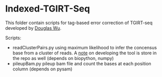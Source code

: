 # Indexed-TGIRT-Seq

This folder contain scripts for tag-based error correction of TGIRT-seq developed by [Douglas Wu](wckdouglas@gmail.com).

Scripts:

* readClusterPairs.py		using maximum likelihood to infer the concensus base from a cluster of reads. A [note](http://rawgit.com/wckdouglas/Indexed-TGIRT-Seq/master/notes/tagBased-Error.html) on developing the tool is store in the repo as well (depends on biopython, numpy)
* pileupBam.py			pileup bam file and  count the bases at each position column (depends on pysam) 
